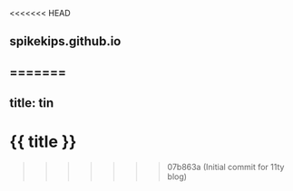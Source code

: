 <<<<<<< HEAD
## spikekips.github.io
=======
---
title: tin
---
# {{ title }}
>>>>>>> 07b863a (Initial commit for 11ty blog)
